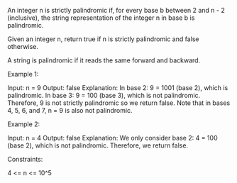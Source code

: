 An integer n is strictly palindromic if, for every base b between 2 and n - 2
(inclusive), the string representation of the integer n in base b is
palindromic.

Given an integer n, return true if n is strictly palindromic and false
otherwise.

A string is palindromic if it reads the same forward and backward.


Example 1:


Input: n = 9
Output: false
Explanation: In base 2: 9 = 1001 (base 2), which is palindromic.
In base 3: 9 = 100 (base 3), which is not palindromic.
Therefore, 9 is not strictly palindromic so we return false.
Note that in bases 4, 5, 6, and 7, n = 9 is also not palindromic.


Example 2:


Input: n = 4
Output: false
Explanation: We only consider base 2: 4 = 100 (base 2), which is not
palindromic.
Therefore, we return false.




Constraints:


4 <= n <= 10^5




